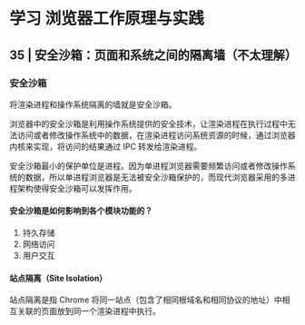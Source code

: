 # 学习 浏览器工作原理与实践

## 35 | 安全沙箱：页面和系统之间的隔离墙（不太理解）

### 安全沙箱

将渲染进程和操作系统隔离的墙就是安全沙箱。

浏览器中的安全沙箱是利用操作系统提供的安全技术，让渲染进程在执行过程中无法访问或者修改操作系统中的数据，在渲染进程访问系统资源的时候，通过浏览器内核来实现，将访问的结果通过 IPC 转发给渲染进程。

安全沙箱最小的保护单位是进程。因为单进程浏览器需要频繁访问或者修改操作系统的数据，所以单进程浏览器是无法被安全沙箱保护的，而现代浏览器采用的多进程架构使得安全沙箱可以发挥作用。

#### 安全沙箱是如何影响到各个模块功能的？

1. 持久存储
2. 网络访问
3. 用户交互

#### 站点隔离（Site Isolation）

站点隔离是指 Chrome 将同一站点（包含了相同根域名和相同协议的地址）中相互关联的页面放到同一个渲染进程中执行。
